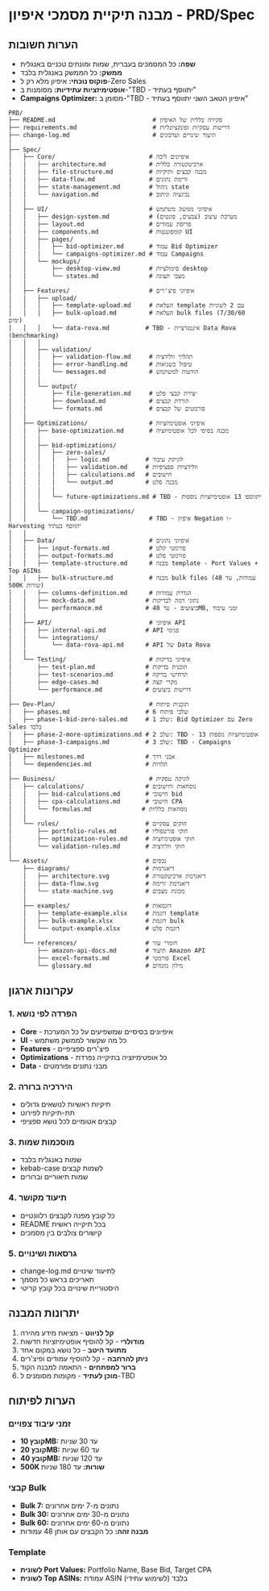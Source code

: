 # מבנה תיקיית מסמכי איפיון - PRD/Spec

## הערות חשובות
- **שפה:** כל המסמכים בעברית, שמות ומונחים טכניים באנגלית
- **ממשק:** כל הממשק באנגלית בלבד
- **פוקוס נוכחי:** איפיון מלא רק ל-Zero Sales
- **אופטימיזציות עתידיות:** מסומנות ב-"TBD - יתווסף בעתיד"
- **Campaigns Optimizer:** מסומן ב-"TBD - איפיון הטאב השני יתווסף בעתיד"

```
PRD/
├── README.md                           # סקירה כללית של האיפיון
├── requirements.md                     # דרישות עסקיות ופונקציונליות
├── change-log.md                       # תיעוד שינויים ועדכונים
│
├── Spec/
│   ├── Core/                          # איפיונים ליבה
│   │   ├── architecture.md            # ארכיטקטורה כללית
│   │   ├── file-structure.md          # מבנה קבצים ותיקיות
│   │   ├── data-flow.md               # זרימת נתונים
│   │   ├── state-management.md        # ניהול state
│   │   └── navigation.md              # נביגציה וניתוב
│   │
│   ├── UI/                            # איפיוני ממשק משתמש
│   │   ├── design-system.md           # מערכת עיצוב (צבעים, פונטים)
│   │   ├── layout.md                  # פריסת עמודים
│   │   ├── components.md              # קומפוננטות UI
│   │   ├── pages/
│   │   │   ├── bid-optimizer.md       # עמוד Bid Optimizer
│   │   │   └── campaigns-optimizer.md # עמוד Campaigns
│   │   └── mockups/
│   │       ├── desktop-view.md        # סימולציות desktop
│   │       └── states.md              # מצבי תצוגה
│   │
│   ├── Features/                      # איפיוני פיצ'רים
│   │   ├── upload/
│   │   │   ├── template-upload.md     # העלאת template עם 2 לשוניות
│   │   │   ├── bulk-upload.md         # העלאת bulk files (7/30/60 ימים)
│   │   │   └── data-rova.md          # TBD - אינטגרציית Data Rova (benchmarking)
│   │   │
│   │   ├── validation/
│   │   │   ├── validation-flow.md     # תהליך וולידציה
│   │   │   ├── error-handling.md      # טיפול בשגיאות
│   │   │   └── messages.md            # הודעות למשתמש
│   │   │
│   │   └── output/
│   │       ├── file-generation.md     # יצירת קבצי פלט
│   │       ├── download.md            # הורדת קבצים
│   │       └── formats.md             # פורמטים של קבצים
│   │
│   ├── Optimizations/                 # איפיוני אופטימיזציות
│   │   ├── base-optimization.md       # מבנה בסיסי לכל אופטימיזציה
│   │   │
│   │   ├── bid-optimizations/
│   │   │   ├── zero-sales/
│   │   │   │   ├── logic.md          # לוגיקת עיבוד
│   │   │   │   ├── validation.md     # וולידציות ספציפיות
│   │   │   │   ├── calculations.md   # חישובים
│   │   │   │   └── output.md         # מבנה פלט
│   │   │   │
│   │   │   └── future-optimizations.md # TBD - יתווספו 13 אופטימיזציות נוספות
│   │   │
│   │   └── campaign-optimizations/
│   │       └── TBD.md                 # TBD - איפיון Negation ו-Harvesting יתווסף בעתיד
│   │
│   ├── Data/                          # איפיוני נתונים
│   │   ├── input-formats.md           # פורמטי קלט
│   │   ├── output-formats.md          # פורמטי פלט
│   │   ├── template-structure.md      # מבנה template - Port Values + Top ASINs
│   │   ├── bulk-structure.md          # מבנה bulk files (48 עמודות, עד 500K שורות)
│   │   ├── columns-definition.md      # הגדרת עמודות
│   │   ├── mock-data.md              # נתוני דמה לבדיקות
│   │   └── performance.md            # ביצועים - עד 40MB, זמני עיבוד
│   │
│   ├── API/                           # איפיוני API
│   │   ├── internal-api.md           # API פנימי
│   │   └── integrations/
│   │       └── data-rova-api.md      # API של Data Rova
│   │
│   └── Testing/                       # איפיוני בדיקות
│       ├── test-plan.md              # תוכנית בדיקות
│       ├── test-scenarios.md         # תרחישי בדיקה
│       ├── edge-cases.md             # מקרי קצה
│       └── performance.md            # דרישות ביצועים
│
├── Dev-Plan/                          # תוכנית פיתוח
│   ├── phases.md                     # 6 שלבי פיתוח
│   ├── phase-1-bid-zero-sales.md     # שלב 1: Bid Optimizer עם Zero Sales בלבד
│   ├── phase-2-more-optimizations.md # שלב 2: TBD - 13 אופטימיזציות נוספות
│   ├── phase-3-campaigns.md          # שלב 3: TBD - Campaigns Optimizer
│   ├── milestones.md                 # אבני דרך
│   └── dependencies.md               # תלויות
│
├── Business/                          # לוגיקה עסקית
│   ├── calculations/                 # נוסחאות וחישובים
│   │   ├── bid-calculations.md       # חישובי bid
│   │   ├── cpa-calculations.md       # חישובי CPA
│   │   └── formulas.md              # נוסחאות כלליות
│   │
│   └── rules/                        # חוקים עסקיים
│       ├── portfolio-rules.md        # חוקי פורטפוליו
│       ├── optimization-rules.md     # חוקי אופטימיזציה
│       └── validation-rules.md       # חוקי וולידציה
│
└── Assets/                           # נכסים
    ├── diagrams/                     # דיאגרמות
    │   ├── architecture.svg          # דיאגרמת ארכיטקטורה
    │   ├── data-flow.svg             # דיאגרמת זרימה
    │   └── state-machine.svg         # מכונת מצבים
    │
    ├── examples/                     # דוגמאות
    │   ├── template-example.xlsx     # דוגמת template
    │   ├── bulk-example.xlsx         # דוגמת bulk
    │   └── output-example.xlsx       # דוגמת פלט
    │
    └── references/                   # חומרי עזר
        ├── amazon-api-docs.md        # תיעוד Amazon API
        ├── excel-formats.md          # פורמטי Excel
        └── glossary.md               # מילון מונחים
```

## עקרונות ארגון

### 1. הפרדה לפי נושא
- **Core** - איפיונים בסיסיים שמשפיעים על כל המערכת
- **UI** - כל מה שקשור לממשק משתמש
- **Features** - פיצ'רים ספציפיים
- **Optimizations** - כל אופטימיזציה בתיקייה נפרדת
- **Data** - מבני נתונים ופורמטים

### 2. היררכיה ברורה
- תיקיות ראשיות לנושאים גדולים
- תת-תיקיות לפירוט
- קבצים אטומיים לכל נושא ספציפי

### 3. מוסכמות שמות
- שמות באנגלית בלבד
- kebab-case לשמות קבצים
- שמות תיאוריים וברורים

### 4. תיעוד מקושר
- כל קובץ מפנה לקבצים רלוונטיים
- README בכל תיקייה ראשית
- קישורים צולבים בין מסמכים

### 5. גרסאות ושינויים
- change-log.md לתיעוד שינויים
- תאריכים בראש כל מסמך
- היסטוריית שינויים בכל קובץ קריטי

## יתרונות המבנה

1. **קל לניווט** - מציאת מידע מהירה
2. **מודולרי** - קל להוסיף אופטימיזציות חדשות
3. **מתועד היטב** - כל נושא במקום אחד
4. **ניתן להרחבה** - קל להוסיף עמודים ופיצ'רים
5. **ברור למפתחים** - התאמה למבנה הקוד
6. **מוכן לעתיד** - מקומות מסומנים ל-TBD

## הערות לפיתוח

### זמני עיבוד צפויים
- **קובץ 10MB:** עד 30 שניות
- **קובץ 20MB:** עד 60 שניות  
- **קובץ 40MB:** עד 120 שניות
- **500K שורות:** עד 180 שניות

### קבצי Bulk
- **Bulk 7:** נתונים מ-7 ימים אחרונים
- **Bulk 30:** נתונים מ-30 ימים אחרונים
- **Bulk 60:** נתונים מ-60 ימים אחרונים
- **מבנה זהה:** כל הקבצים עם אותן 48 עמודות

### Template
- **לשונית Port Values:** Portfolio Name, Base Bid, Target CPA
- **לשונית Top ASINs:** עמודת ASIN בלבד (לשימוש עתידי)